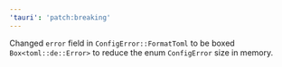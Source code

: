 ```yaml
---
'tauri': 'patch:breaking'
---
```


Changed `error` field in `ConfigError::FormatToml` to be boxed `Box<toml::de::Error>` to reduce the enum `ConfigError` size in memory.
